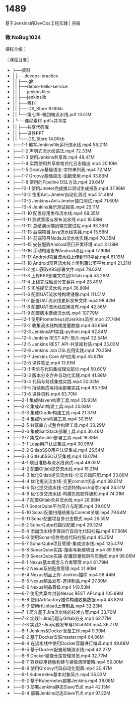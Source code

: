 # 1489
基于Jenkins的DevOps工程实践 | 完结
### 微:NoBug1024 


课程介绍：

〖课程目录〗:     

- ├──资料  
- |   ├──devops-practice  
- |   |   ├──.git  
- |   |   ├──demo-hello-service  
- |   |   ├──jenkinsfiles  
- |   |   ├──jenkinslib  
- |   |   ├──素材  
- |   |   ├──.DS_Store  8.00kb
- |   |   └──第七章-端到端流水线.pdf  13.51M
- |   └──课程素材-pdf+共享库  
- |   |   ├──共享代码库  
- |   |   ├──课件PPT  
- |   |   └──.DS_Store  14.00kb
- ├──1-1 编写Jenkinsfile运行流水线.mp4  58.21M
- ├──1-2 声明式流水线语法.mp4  72.33M
- ├──1-3 使用Jenkins共享库.mp4  48.47M
- ├──1-4 实践使用共享库格式化日志输出.mp4  20.10M
- ├──1-5 Groovy基础语法-字符串列表.mp4  72.14M
- ├──1-7 Groovy基础语法-函数使用.mp4  33.83M
- ├──1-8 常用的Pipeline DSL方法.mp4  29.64M
- ├──10-1 使用Jmeter完成接口测试生成报告.mp4  37.96M
- ├──10-2 使用Ant+Jmeter自动化测试.mp4  31.48M
- ├──10-3 Jenkins+Ant+Jmeter接口测试.mp4  71.60M
- ├──10-4 Jenkins展示测试报告.mp4  25.11M
- ├──11-10 配置应用发布流水线.mp4  68.35M
- ├──11-11 测试晋级与发布流水线.mp4  16.58M
- ├──11-12 总结演示端到端完整过程.mp4  93.39M
- ├──11-13 后端项目Java流水线实践.mp4  15.58M
- ├──11-14 前端项目NodeJs流水线实践.mp4  70.35M
- ├──11-15 安装配置Android项目开发环境.mp4  31.18M
- ├──11-16 手动构建发布Android项目.mp4  17.90M
- ├──11-17 Android项目流水线上传到FIR平台.mp4  61.19M
- ├──11-18 Android项目流水线上传到蒲公英平台.mp4  21.21M
- ├──11-2 接口获取K8S部署文件.mp4  79.62M
- ├──11-3 上传K8S部署文件到Gitlab.mp4  53.29M
- ├──11-4 上线完成触发分支合并.mp4  23.49M
- ├──11-5 实施提交流水线.mp4  36.80M
- ├──11-6 配置UAT流水线构建镜像.mp4  111.51M
- ├──11-7 配置UAT流水线更新发布文件.mp4  98.42M
- ├──11-8 配置UAT流水线应用发布.mp4  42.56M
- ├──11-9 配置版本晋级流水线.mp4  107.79M
- ├──12-1 使用Prometheus对Jenkins监控.mp4  27.74M
- ├──12-2 收集流水线构建度量数据.mp4  63.65M
- ├──12-3 JenkinsAPI实践-python.mp4  62.84M
- ├──12-4 Jenkins REST API-简介.mp4  32.54M
- ├──12-5 Jenkins REST API-共享库封装.mp4  35.03M
- ├──12-6 Jenkins Job DSL应用实践.mp4  70.35M
- ├──12-7 Jenkins Core API应用.mp4  45.97M
- ├──12-8 课件笔记.mp4  13.61M
- ├──13-1 需求与代码集成理论部分.mp4  50.60M
- ├──13-3 版本分支合并自动化实践.mp4  41.86M
- ├──13-4 代码与持续集成实践.mp4  50.02M
- ├──13-5 持续集成与持续部署实践.mp4  83.70M
- ├──13-6 课件资料.mp4  83.70M
- ├──2-1 集成Maven构建工具.mp4  35.93M
- ├──2-2 集成Ant构建工具.mp4  20.08M
- ├──2-3 集成Gradle构建工具.mp4  21.37M
- ├──2-4 集成Npm构建工具.mp4  30.15M
- ├──2-5 共享库方式整合构建工具.mp4  33.29M
- ├──2-6 集成SaltStack部署工具.mp4  36.46M
- ├──2-7 集成Ansible部署工具.mp4  16.38M
- ├──3-1 Ldap用户认证集成.mp4  30.96M
- ├──3-2 GitlabSSO用户认证集成.mp4  25.54M
- ├──3-3 GitHubSSO认证集成.mp4  18.07M
- ├──4-1 项目准备与流水线调试.mp4  48.05M
- ├──4-2 配置Gitlab提交流水线.mp4  15.21M
- ├──4-3 优化Gitlab提交流水线-分支自动匹配.mp4  33.86M
- ├──4-4 优化提交流水线-变更commit状态.mp4  89.01M
- ├──4-5 优化提交流水线-过滤特殊push请求.mp4  24.51M
- ├──4-6 优化提交流水线-构建失败邮件通知.mp4  74.01M
- ├──4-7 配置Gitlab合并流水线.mp4  26.88M
- ├──5-1 SonarQube平台简介与配置.mp4  39.60M
- ├──5-10 Sonar配置扫描结果与Commit关联.mp4  79.84M
- ├──5-11 Sonar配置项目多分支模式.mp4  26.55M
- ├──5-2 SonarQube扫描仪配置.mp4  29.32M
- ├──5-4 添加流水线步骤进行自动化代码扫描.mp4  67.96M
- ├──5-6 使用Sonar插件完成代码扫描.mp4  45.25M
- ├──5-7 SonarQube项目管理-集成流水线.mp4  125.47M
- ├──5-8 SonarQube实践-搜索与新建项目.mp4  69.98M
- ├──5-9 SonarQube实践-配置质量规则与质量阈.mp4  98.06M
- ├──6-1 Nexus基本概念与仓库管理.mp4  81.79M
- ├──6-2 Nexus系统配置管理.mp4  21.90M
- ├──6-4 Nexus制品上传-Jenkins插件.mp4  58.44M
- ├──6-5 Nexus制品发布-选择制品.mp4  27.39M
- ├──6-6 Nexus制品晋级.mp4  149.53M
- ├──6-7 使用共享库封装Nexus REST API.mp4  105.99M
- ├──6-8 使用Artifactory插件构建收集数据.mp4  43.82M
- ├──6-9 使用rtUpload上传制品.mp4  32.23M
- ├──7-1 简介基于Jira流水线的技术方案.mp4  33.70M
- ├──7-2 实践1-Jira问题与Gitlab分支.mp4  62.77M
- ├──7-3 实践2-Jira问题发布与GitlabMR.mp4  36.77M
- ├──8-1 Jenkins&Docker准备工作.mp4  9.39M
- ├──8-2 基于Docker安装master.mp4  64.86M
- ├──8-4 在流水线中使用Docker容器进行编译.mp4  49.88M
- ├──8-5 基于Docker配置前端流水线.mp4  42.27M
- ├──8-6 Docker镜像仓库管理规范.mp4  32.77M
- ├──8-7 容器应用镜像构建与镜像清理策略.mp4  56.00M
- ├──8-9 使用Groovy代码自动化配置.mp4  20.47M
- ├──9-1 Kubernetes基本对象简介.mp4  35.53M
- ├──9-2 基于Kubernetes部署Jenkins.mp4  38.08M
- ├──9-3 部署Jenkins静态Slave节点.mp4  42.15M
- └──9-4 部署Jenkins动态Slave节点.mp4  97.32M
